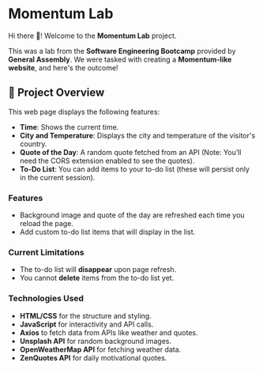 # Momentum Lab

Hi there 👋! Welcome to the **Momentum Lab** project.

This was a lab from the **Software Engineering Bootcamp** provided by **General Assembly**. We were tasked with creating a **Momentum-like website**, and here's the outcome!

## 📜 Project Overview

This web page displays the following features:

- **Time**: Shows the current time.
- **City and Temperature**: Displays the city and temperature of the visitor's country.
- **Quote of the Day**: A random quote fetched from an API (Note: You’ll need the CORS extension enabled to see the quotes).
- **To-Do List**: You can add items to your to-do list (these will persist only in the current session).

### Features

- Background image and quote of the day are refreshed each time you reload the page.
- Add custom to-do list items that will display in the list.

### Current Limitations

- The to-do list will **disappear** upon page refresh.
- You cannot **delete** items from the to-do list yet.
  
### Technologies Used

- **HTML/CSS** for the structure and styling.
- **JavaScript** for interactivity and API calls.
- **Axios** to fetch data from APIs like weather and quotes.
- **Unsplash API** for random background images.
- **OpenWeatherMap API** for fetching weather data.
- **ZenQuotes API** for daily motivational quotes.


